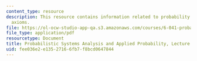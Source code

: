 ```yaml
---
content_type: resource
description: This resource contains information related to probability models and
  axioms.
file: https://ol-ocw-studio-app-qa.s3.amazonaws.com/courses/6-041-probabilistic-systems-analysis-and-applied-probability-fall-2010/fee036e2e13527166fb7f8bcd0647844_MIT6_041F10_L01.pdf
file_type: application/pdf
resourcetype: Document
title: Probabilistic Systems Analysis and Applied Probability, Lecture 1
uid: fee036e2-e135-2716-6fb7-f8bcd0647844
---
```

